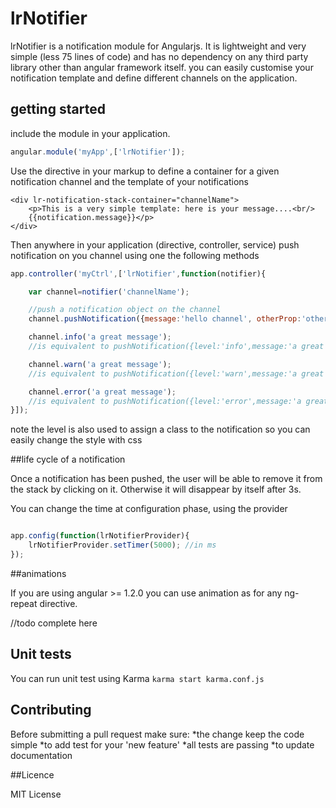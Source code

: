 # lrNotifier

lrNotifier is a notification module for Angularjs. It is lightweight and very simple (less 75 lines of code) and has no dependency on any third party
 library other than angular framework itself. you can easily customise your notification template and define different channels on the application.

## getting started

include the module in your application.
```javascript
angular.module('myApp',['lrNotifier']);
```

Use the directive in your markup to define a container for a given notification channel and the template of your notifications

```markup
<div lr-notification-stack-container="channelName">
    <p>This is a very simple template: here is your message....<br/>
    {{notification.message}}</p>
</div>
```

Then anywhere in your application (directive, controller, service) push notification on you channel using one the following methods

```javascript
app.controller('myCtrl',['lrNotifier',function(notifier){

    var channel=notifier('channelName');

    //push a notification object on the channel
    channel.pushNotification({message:'hello channel', otherProp:'other'});

    channel.info('a great message');
    //is equivalent to pushNotification({level:'info',message:'a great message')

    channel.warn('a great message');
    //is equivalent to pushNotification({level:'warn',message:'a great message')

    channel.error('a great message');
    //is equivalent to pushNotification({level:'error',message:'a great message')
}]);
```

note the level is also used to assign a class to the notification so you can easily change the style with css

##life cycle of a notification

Once a notification has been pushed, the user will be able to remove it from the stack by clicking on it.
Otherwise it will disappear by itself after 3s.

You can change the time at configuration phase, using the provider

```javascript

app.config(function(lrNotifierProvider){
    lrNotifierProvider.setTimer(5000); //in ms
});

```

##animations

If you are using angular >= 1.2.0 you can use animation as for any ng-repeat directive.

//todo complete here

## Unit tests
You can run unit test using Karma
``karma start karma.conf.js``

## Contributing

Before submitting a pull request make sure:
*the change keep the code simple
*to add test for your 'new feature'
*all tests are passing
*to update documentation

##Licence

MIT License



